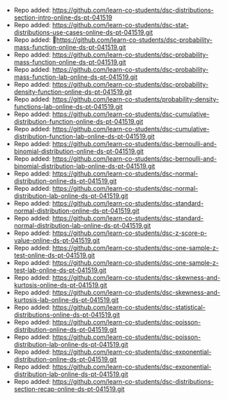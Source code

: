 
- Repo added: https://github.com/learn-co-students/dsc-distributions-section-intro-online-ds-pt-041519
- Repo added: https://github.com/learn-co-students/dsc-stat-distributions-use-cases-online-ds-pt-041519.git
- Repo added: https://github.com/learn-co-students/dsc-probability-mass-function-online-ds-pt-041519.git
- Repo added: https://github.com/learn-co-students/dsc-probability-mass-function-online-ds-pt-041519.git
- Repo added: https://github.com/learn-co-students/dsc-probability-mass-function-lab-online-ds-pt-041519.git
- Repo added: https://github.com/learn-co-students/dsc-probability-density-function-online-ds-pt-041519.git
- Repo added: https://github.com/learn-co-students/probability-density-functions-lab-online-ds-pt-041519.git
- Repo added: https://github.com/learn-co-students/dsc-cumulative-distribution-function-online-ds-pt-041519.git
- Repo added: https://github.com/learn-co-students/dsc-cumulative-distribution-function-lab-online-ds-pt-041519.git
- Repo added: https://github.com/learn-co-students/dsc-bernoulli-and-binomial-distribution-online-ds-pt-041519.git
- Repo added: https://github.com/learn-co-students/dsc-bernoulli-and-binomial-distribution-lab-online-ds-pt-041519.git
- Repo added: https://github.com/learn-co-students/dsc-normal-distribution-online-ds-pt-041519.git
- Repo added: https://github.com/learn-co-students/dsc-normal-distribution-lab-online-ds-pt-041519.git
- Repo added: https://github.com/learn-co-students/dsc-standard-normal-distribution-online-ds-pt-041519.git
- Repo added: https://github.com/learn-co-students/dsc-standard-normal-distribution-lab-online-ds-pt-041519.git
- Repo added: https://github.com/learn-co-students/dsc-z-score-p-value-online-ds-pt-041519.git
- Repo added: https://github.com/learn-co-students/dsc-one-sample-z-test-online-ds-pt-041519.git
- Repo added: https://github.com/learn-co-students/dsc-one-sample-z-test-lab-online-ds-pt-041519.git
- Repo added: https://github.com/learn-co-students/dsc-skewness-and-kurtosis-online-ds-pt-041519.git
- Repo added: https://github.com/learn-co-students/dsc-skewness-and-kurtosis-lab-online-ds-pt-041519.git
- Repo added: https://github.com/learn-co-students/dsc-statistical-distributions-online-ds-pt-041519.git
- Repo added: https://github.com/learn-co-students/dsc-poisson-distribution-online-ds-pt-041519.git
- Repo added: https://github.com/learn-co-students/dsc-poisson-distribution-lab-online-ds-pt-041519.git
- Repo added: https://github.com/learn-co-students/dsc-exponential-distribution-online-ds-pt-041519.git
- Repo added: https://github.com/learn-co-students/dsc-exponential-distribution-lab-online-ds-pt-041519.git
- Repo added: https://github.com/learn-co-students/dsc-distributions-section-recap-online-ds-pt-041519.git